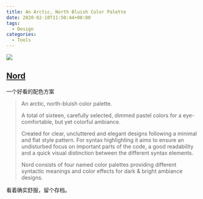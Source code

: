 ```yaml
---
title: An Arctic, North Bluish Color Palette
date: 2020-02-10T11:50:44+08:00
tags:
  - Design
categories:
  - Tools
---
```


![](https://static.wicsp.top/image-20241018161841478qq5cBI.png)

## [Nord](https://github.com/arcticicestudio/nord)

一个好看的配色方案

<!-- more -->

> An arctic,  north-bluish color palette.
>
> A total of sixteen, carefully selected, dimmed pastel colors for a eye-comfortable, but yet colorful ambiance.
>
> Created for clear, uncluttered and elegant designs following a minimal and flat style pattern. For syntax highlighting it aims to ensure an undisturbed focus on important parts of the code, a good readability and a quick visual distinction between the different syntax elements.
>
> Nord consists of four named color palettes providing different syntactic meanings and color effects for dark & bright ambiance designs.



看着确实舒服，留个存档。
